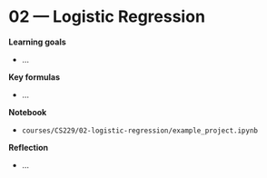 # 02 — Logistic Regression

**Learning goals**
- …

**Key formulas**
- …

**Notebook**
- `courses/CS229/02-logistic-regression/example_project.ipynb`

**Reflection**
- …
